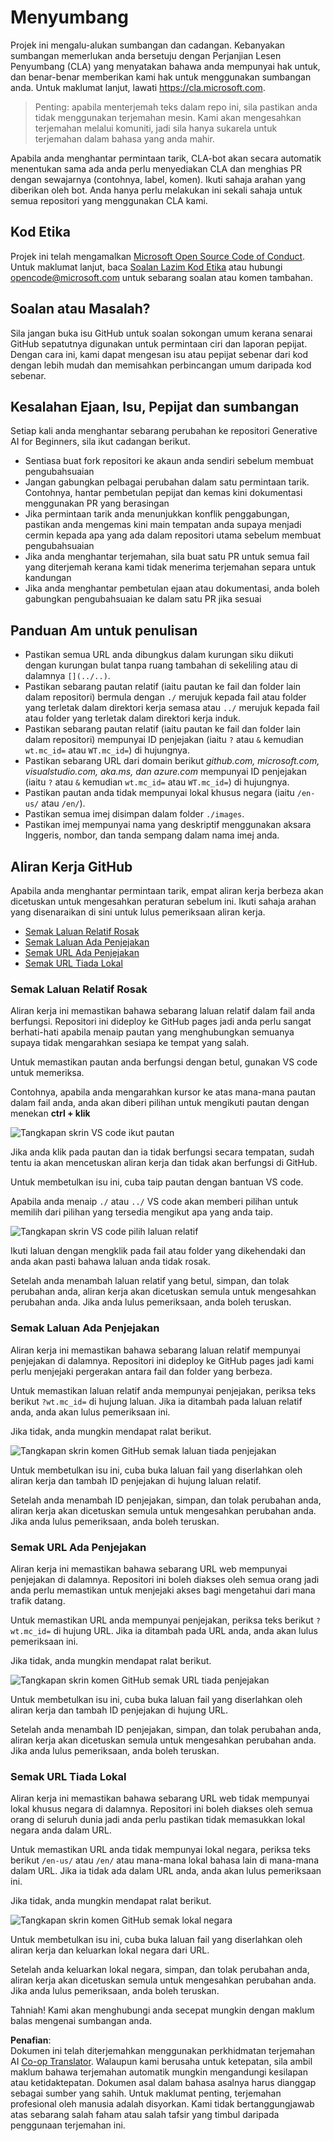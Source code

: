 <!--
CO_OP_TRANSLATOR_METADATA:
{
  "original_hash": "57c41f2af71001a2cff9d8eb797cb843",
  "translation_date": "2025-07-09T06:10:20+00:00",
  "source_file": "CONTRIBUTING.md",
  "language_code": "ms"
}
-->
# Menyumbang

Projek ini mengalu-alukan sumbangan dan cadangan. Kebanyakan sumbangan memerlukan anda
bersetuju dengan Perjanjian Lesen Penyumbang (CLA) yang menyatakan bahawa anda mempunyai hak untuk,
dan benar-benar memberikan kami hak untuk menggunakan sumbangan anda. Untuk maklumat lanjut, lawati
<https://cla.microsoft.com>.

> Penting: apabila menterjemah teks dalam repo ini, sila pastikan anda tidak menggunakan terjemahan mesin. Kami akan mengesahkan terjemahan melalui komuniti, jadi sila hanya sukarela untuk terjemahan dalam bahasa yang anda mahir.

Apabila anda menghantar permintaan tarik, CLA-bot akan secara automatik menentukan sama ada anda perlu
menyediakan CLA dan menghias PR dengan sewajarnya (contohnya, label, komen). Ikuti sahaja
arahan yang diberikan oleh bot. Anda hanya perlu melakukan ini sekali sahaja untuk semua repositori yang menggunakan CLA kami.

## Kod Etika

Projek ini telah mengamalkan [Microsoft Open Source Code of Conduct](https://opensource.microsoft.com/codeofconduct/?WT.mc_id=academic-105485-koreyst).
Untuk maklumat lanjut, baca [Soalan Lazim Kod Etika](https://opensource.microsoft.com/codeofconduct/faq/?WT.mc_id=academic-105485-koreyst) atau hubungi [opencode@microsoft.com](mailto:opencode@microsoft.com) untuk sebarang soalan atau komen tambahan.

## Soalan atau Masalah?

Sila jangan buka isu GitHub untuk soalan sokongan umum kerana senarai GitHub sepatutnya digunakan untuk permintaan ciri dan laporan pepijat. Dengan cara ini, kami dapat mengesan isu atau pepijat sebenar dari kod dengan lebih mudah dan memisahkan perbincangan umum daripada kod sebenar.

## Kesalahan Ejaan, Isu, Pepijat dan sumbangan

Setiap kali anda menghantar sebarang perubahan ke repositori Generative AI for Beginners, sila ikut cadangan berikut.

* Sentiasa buat fork repositori ke akaun anda sendiri sebelum membuat pengubahsuaian
* Jangan gabungkan pelbagai perubahan dalam satu permintaan tarik. Contohnya, hantar pembetulan pepijat dan kemas kini dokumentasi menggunakan PR yang berasingan
* Jika permintaan tarik anda menunjukkan konflik penggabungan, pastikan anda mengemas kini main tempatan anda supaya menjadi cermin kepada apa yang ada dalam repositori utama sebelum membuat pengubahsuaian
* Jika anda menghantar terjemahan, sila buat satu PR untuk semua fail yang diterjemah kerana kami tidak menerima terjemahan separa untuk kandungan
* Jika anda menghantar pembetulan ejaan atau dokumentasi, anda boleh gabungkan pengubahsuaian ke dalam satu PR jika sesuai

## Panduan Am untuk penulisan

- Pastikan semua URL anda dibungkus dalam kurungan siku diikuti dengan kurungan bulat tanpa ruang tambahan di sekeliling atau di dalamnya `[](../..)`.
- Pastikan sebarang pautan relatif (iaitu pautan ke fail dan folder lain dalam repositori) bermula dengan `./` merujuk kepada fail atau folder yang terletak dalam direktori kerja semasa atau `../` merujuk kepada fail atau folder yang terletak dalam direktori kerja induk.
- Pastikan sebarang pautan relatif (iaitu pautan ke fail dan folder lain dalam repositori) mempunyai ID penjejakan (iaitu `?` atau `&` kemudian `wt.mc_id=` atau `WT.mc_id=`) di hujungnya.
- Pastikan sebarang URL dari domain berikut _github.com, microsoft.com, visualstudio.com, aka.ms, dan azure.com_ mempunyai ID penjejakan (iaitu `?` atau `&` kemudian `wt.mc_id=` atau `WT.mc_id=`) di hujungnya.
- Pastikan pautan anda tidak mempunyai lokal khusus negara (iaitu `/en-us/` atau `/en/`).
- Pastikan semua imej disimpan dalam folder `./images`.
- Pastikan imej mempunyai nama yang deskriptif menggunakan aksara Inggeris, nombor, dan tanda sempang dalam nama imej anda.

## Aliran Kerja GitHub

Apabila anda menghantar permintaan tarik, empat aliran kerja berbeza akan dicetuskan untuk mengesahkan peraturan sebelum ini.
Ikuti sahaja arahan yang disenaraikan di sini untuk lulus pemeriksaan aliran kerja.

- [Semak Laluan Relatif Rosak](../..)
- [Semak Laluan Ada Penjejakan](../..)
- [Semak URL Ada Penjejakan](../..)
- [Semak URL Tiada Lokal](../..)

### Semak Laluan Relatif Rosak

Aliran kerja ini memastikan bahawa sebarang laluan relatif dalam fail anda berfungsi.
Repositori ini dideploy ke GitHub pages jadi anda perlu sangat berhati-hati apabila menaip pautan yang menghubungkan semuanya supaya tidak mengarahkan sesiapa ke tempat yang salah.

Untuk memastikan pautan anda berfungsi dengan betul, gunakan VS code untuk memeriksa.

Contohnya, apabila anda mengarahkan kursor ke atas mana-mana pautan dalam fail anda, anda akan diberi pilihan untuk mengikuti pautan dengan menekan **ctrl + klik**

![Tangkapan skrin VS code ikut pautan](../../translated_images/vscode-follow-link.85520ab6a1237adcf01cc9cd8c228ce7b32ae685a034250bd5109e2682b9dfca.ms.png)

Jika anda klik pada pautan dan ia tidak berfungsi secara tempatan, sudah tentu ia akan mencetuskan aliran kerja dan tidak akan berfungsi di GitHub.

Untuk membetulkan isu ini, cuba taip pautan dengan bantuan VS code.

Apabila anda menaip `./` atau `../` VS code akan memberi pilihan untuk memilih dari pilihan yang tersedia mengikut apa yang anda taip.

![Tangkapan skrin VS code pilih laluan relatif](../../translated_images/vscode-select-relative-path.3804eb73c3a9e5f2d345e3d3288f8173a9e584254d0e505d8bcbc6461dbf1f6c.ms.png)

Ikuti laluan dengan mengklik pada fail atau folder yang dikehendaki dan anda akan pasti bahawa laluan anda tidak rosak.

Setelah anda menambah laluan relatif yang betul, simpan, dan tolak perubahan anda, aliran kerja akan dicetuskan semula untuk mengesahkan perubahan anda.
Jika anda lulus pemeriksaan, anda boleh teruskan.

### Semak Laluan Ada Penjejakan

Aliran kerja ini memastikan bahawa sebarang laluan relatif mempunyai penjejakan di dalamnya.
Repositori ini dideploy ke GitHub pages jadi kami perlu menjejaki pergerakan antara fail dan folder yang berbeza.

Untuk memastikan laluan relatif anda mempunyai penjejakan, periksa teks berikut `?wt.mc_id=` di hujung laluan.
Jika ia ditambah pada laluan relatif anda, anda akan lulus pemeriksaan ini.

Jika tidak, anda mungkin mendapat ralat berikut.

![Tangkapan skrin komen GitHub semak laluan tiada penjejakan](../../translated_images/github-check-paths-missing-tracking-comment.880d4afe03e898ffadeebe0f61f7fdea7525c25238bead9fecabc81a0a83b1c0.ms.png)

Untuk membetulkan isu ini, cuba buka laluan fail yang diserlahkan oleh aliran kerja dan tambah ID penjejakan di hujung laluan relatif.

Setelah anda menambah ID penjejakan, simpan, dan tolak perubahan anda, aliran kerja akan dicetuskan semula untuk mengesahkan perubahan anda.
Jika anda lulus pemeriksaan, anda boleh teruskan.

### Semak URL Ada Penjejakan

Aliran kerja ini memastikan bahawa sebarang URL web mempunyai penjejakan di dalamnya.
Repositori ini boleh diakses oleh semua orang jadi anda perlu memastikan untuk menjejaki akses bagi mengetahui dari mana trafik datang.

Untuk memastikan URL anda mempunyai penjejakan, periksa teks berikut `?wt.mc_id=` di hujung URL.
Jika ia ditambah pada URL anda, anda akan lulus pemeriksaan ini.

Jika tidak, anda mungkin mendapat ralat berikut.

![Tangkapan skrin komen GitHub semak URL tiada penjejakan](../../translated_images/github-check-urls-missing-tracking-comment.1bd00d20b24a1e2e3179e59e1bd7d44f16637a1bb1ab265562565251166841ef.ms.png)

Untuk membetulkan isu ini, cuba buka laluan fail yang diserlahkan oleh aliran kerja dan tambah ID penjejakan di hujung URL.

Setelah anda menambah ID penjejakan, simpan, dan tolak perubahan anda, aliran kerja akan dicetuskan semula untuk mengesahkan perubahan anda.
Jika anda lulus pemeriksaan, anda boleh teruskan.

### Semak URL Tiada Lokal

Aliran kerja ini memastikan bahawa sebarang URL web tidak mempunyai lokal khusus negara di dalamnya.
Repositori ini boleh diakses oleh semua orang di seluruh dunia jadi anda perlu pastikan tidak memasukkan lokal negara anda dalam URL.

Untuk memastikan URL anda tidak mempunyai lokal negara, periksa teks berikut `/en-us/` atau `/en/` atau mana-mana lokal bahasa lain di mana-mana dalam URL.
Jika ia tidak ada dalam URL anda, anda akan lulus pemeriksaan ini.

Jika tidak, anda mungkin mendapat ralat berikut.

![Tangkapan skrin komen GitHub semak lokal negara](../../translated_images/github-check-country-locale-comment.2f4fe93228161dee6ec8210f3d6ccc66af6864f6b178b8d96f30818498fba72a.ms.png)

Untuk membetulkan isu ini, cuba buka laluan fail yang diserlahkan oleh aliran kerja dan keluarkan lokal negara dari URL.

Setelah anda keluarkan lokal negara, simpan, dan tolak perubahan anda, aliran kerja akan dicetuskan semula untuk mengesahkan perubahan anda.
Jika anda lulus pemeriksaan, anda boleh teruskan.

Tahniah! Kami akan menghubungi anda secepat mungkin dengan maklum balas mengenai sumbangan anda.

**Penafian**:  
Dokumen ini telah diterjemahkan menggunakan perkhidmatan terjemahan AI [Co-op Translator](https://github.com/Azure/co-op-translator). Walaupun kami berusaha untuk ketepatan, sila ambil maklum bahawa terjemahan automatik mungkin mengandungi kesilapan atau ketidaktepatan. Dokumen asal dalam bahasa asalnya harus dianggap sebagai sumber yang sahih. Untuk maklumat penting, terjemahan profesional oleh manusia adalah disyorkan. Kami tidak bertanggungjawab atas sebarang salah faham atau salah tafsir yang timbul daripada penggunaan terjemahan ini.